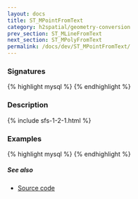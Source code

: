 ```yaml
---
layout: docs
title: ST_MPointFromText
category: h2spatial/geometry-conversion
prev_section: ST_MLineFromText
next_section: ST_MPolyFromText
permalink: /docs/dev/ST_MPointFromText/
---
```


### Signatures

{% highlight mysql %}
{% endhighlight %}

### Description



{% include sfs-1-2-1.html %}

### Examples

{% highlight mysql %}
{% endhighlight %}

##### See also

* [Source code](https://github.com/irstv/H2GIS/blob/master/h2spatial/src/main/java/org/h2gis/h2spatial/internal/function/spatial/convert/ST_MPointFromText.java)
